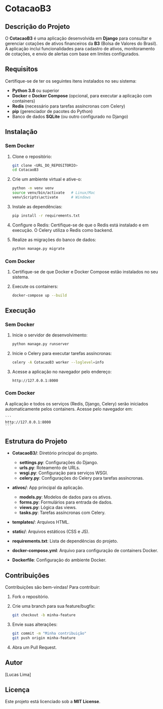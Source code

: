 # CotacaoB3

## Descrição do Projeto

O **CotacaoB3** é uma aplicação desenvolvida em **Django** para consultar e gerenciar cotações de ativos financeiros da **B3** (Bolsa de Valores do Brasil). A aplicação inclui funcionalidades para cadastro de ativos, monitoramento de cotações, e envio de alertas com base em limites configurados.

## Requisitos

Certifique-se de ter os seguintes itens instalados no seu sistema:

- **Python 3.8** ou superior
- **Docker** e **Docker Compose** (opcional, para executar a aplicação com containers)
- **Redis** (necessário para tarefas assíncronas com Celery)
- **pip** (gerenciador de pacotes do Python)
- Banco de dados **SQLite** (ou outro configurado no Django)

## Instalação

### Sem Docker

1. Clone o repositório:

    ```bash
    git clone <URL_DO_REPOSITORIO>
    cd CotacaoB3
    ```

2. Crie um ambiente virtual e ative-o:

    ```bash
    python -m venv venv
    source venv/bin/activate   # Linux/Mac
    venv\Scripts\activate      # Windows
    ```

3. Instale as dependências:

    ```bash
    pip install -r requirements.txt
    ```

4. Configure o Redis:
    Certifique-se de que o Redis está instalado e em execução. O Celery utiliza o Redis como backend.

5. Realize as migrações do banco de dados:

    ```bash
    python manage.py migrate
    ```

### Com Docker

1. Certifique-se de que Docker e Docker Compose estão instalados no seu sistema.

2. Execute os containers:

    ```bash
    docker-compose up --build
    ```

## Execução

### Sem Docker

1. Inicie o servidor de desenvolvimento:

    ```bash
    python manage.py runserver
    ```

2. Inicie o Celery para executar tarefas assíncronas:

    ```bash
    celery -A CotacaoB3 worker --loglevel=info
    ```

3. Acesse a aplicação no navegador pelo endereço:

    ```
    http://127.0.0.1:8000
    ```

### Com Docker

A aplicação e todos os serviços (Redis, Django, Celery) serão iniciados automaticamente pelos containers. Acesse pelo navegador em:

    ```
    http://127.0.0.1:8000
    ```

## Estrutura do Projeto

- **CotacaoB3/**: Diretório principal do projeto.
  - **settings.py**: Configurações do Django.
  - **urls.py**: Roteamento de URLs.
  - **wsgi.py**: Configuração para serviços WSGI.
  - **celery.py**: Configurações do Celery para tarefas assíncronas.
  
- **ativos/**: App principal da aplicação.
  - **models.py**: Modelos de dados para os ativos.
  - **forms.py**: Formulários para entrada de dados.
  - **views.py**: Lógica das views.
  - **tasks.py**: Tarefas assíncronas com Celery.

- **templates/**: Arquivos HTML.
- **static/**: Arquivos estáticos (CSS e JS).
- **requirements.txt**: Lista de dependências do projeto.
- **docker-compose.yml**: Arquivo para configuração de containers Docker.
- **Dockerfile**: Configuração do ambiente Docker.

## Contribuições

Contribuições são bem-vindas! Para contribuir:

1. Fork o repositório.
2. Crie uma branch para sua feature/bugfix:

    ```bash
    git checkout -b minha-feature
    ```

3. Envie suas alterações:

    ```bash
    git commit -m "Minha contribuição"
    git push origin minha-feature
    ```

4. Abra um Pull Request.

## Autor

[Lucas Lima]

## Licença

Este projeto está licenciado sob a **MIT License**.
